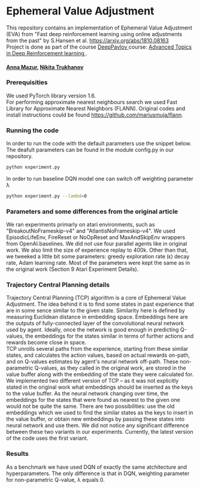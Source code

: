 # Ephemeral Value Adjustment

This repository contains an implementation of Ephemeral Value Adjustment (EVA) from "Fast deep reinforcement learning using online adjustments from the past" by S.Hansen et al. https://arxiv.org/abs/1810.08163 </br>
Project is done as part of the course <a href="http://deeppavlov.ai">DeepPavlov </a> course: <a href="http://deeppavlov.ai/rl_course_2020"> Advanced Topics in Deep Reinforcement learning </a>. 

#### <a href="https://github.com/amfolity/">Anna Mazur</a>, <a href="https://github.com/darthrevenge">Nikita Trukhanov</a>

### Prerequisities
We used PyTorch library version 1.6.</br>
For performing approximate nearest neighbours search we used Fast Library for Approximate Nearest Neighbors (FLANN).
Original codes and install instructions could be found https://github.com/mariusmuja/flann.

### Running the code

In order to run the code with the default parameters use the snippet below. The deafult parameters can be found in the module config.py in our repository.

```sh
python experiment.py
```

In order to run baseline DQN model one can switch off weighting parameter &lambda;

```sh
python experiment.py --lambd=0
```

### Parameters and some differences from the original article
We ran experiments primarly on atari environments, such as "BreakoutNoFrameskip-v4" and "AtlantisNoFrameskip-v4". We used EpisodicLifeEnv, FireReset or NoOpReset and MaxAndSkipEnv wrappers from OpenAI.baselines. We did not use four parallel agents like in original work. We also limit the size of experience replay to 400k. Other than that, we tweeked a little bit some parameters: greedy exploration rate (&varepsilon;) decay rate, Adam learning rate. Most of the parameters were kept the same as in the original work (Section 9 Atari Experiment Details).</br>
### Trajectory Central Planning details
Trajectory Central Planning (TCP) algorithm is a core of Ephemeral Value Adjustment. The idea behind it is to find some states in past experience that are in some sence similar to the given state. Similarity here is defined by measuring Euclidean distance in embedding space. Embeddings here are the outputs of fully-connected layer of the convolutional neural network used by agent. Ideally, once the network is good enough in predicting Q-values, the embeddings for the states similar in terms of further actions and rewards become close in space.</br>
TCP unrolls several paths from the experience, starting from these similar states, and calculates the action values, based on actual rewards on-path, and on Q-values estimates by agent's neural network off-path. These non-parametric Q-values, as they called in the original work, are stored in the value buffer along with the embedding of the state they were calculated for.</br>
We implemented two different version of TCP &ndash; as it was not explicitly stated in the original work what embeddings should be inserted as the keys to the value buffer. As the neural network changing over time, the embeddings for the states that were found as nearest to the given one would not be quite the same. There are two possibilities: use the old embeddings which we used to find the similar states as the keys to insert in the value buffer, or obtain new embeddings by passing these states into neural network and use them. We did not notice any significant difference between these two variants in our experiments. Currently, the latest version of the code uses the first variant.

### Results
As a benchmark we have used DQN of exactly the same atchitecture and hyperparameters. The only difference is that in DQN, weighting parameter for non-parametric Q-value, &lambda; equals 0. </br>

 
